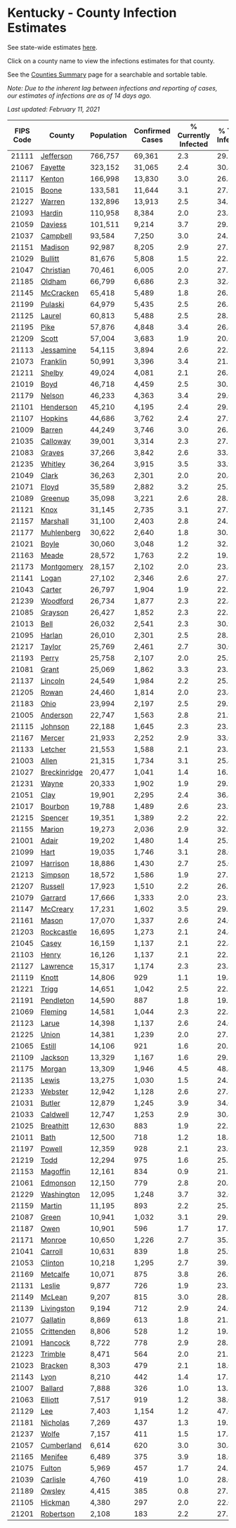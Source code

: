# Kentucky - County Infection Estimates

See state-wide estimates [here](/infections/us-ky).

Click on a county name to view the infections estimates for that county.

See the [Counties Summary](/infections/summary-counties) page for a searchable and sortable table.

*Note: Due to the inherent lag between infections and reporting of cases, our estimates of infections are as of 14 days ago.*

*Last updated: February 11, 2021*

|   FIPS Code |                       County |   Population |   Confirmed Cases |   % Currently Infected |   % Total Infected |
|-------------|------------------------------|--------------|-------------------|------------------------|--------------------|
|       21111 |       [Jefferson](jefferson) |      766,757 |            69,361 |                    2.3 |               29.2 |
|       21067 |           [Fayette](fayette) |      323,152 |            31,065 |                    2.4 |               30.4 |
|       21117 |             [Kenton](kenton) |      166,998 |            13,830 |                    3.0 |               26.8 |
|       21015 |               [Boone](boone) |      133,581 |            11,644 |                    3.1 |               27.9 |
|       21227 |             [Warren](warren) |      132,896 |            13,913 |                    2.5 |               34.3 |
|       21093 |             [Hardin](hardin) |      110,958 |             8,384 |                    2.0 |               23.8 |
|       21059 |           [Daviess](daviess) |      101,511 |             9,214 |                    3.7 |               29.3 |
|       21037 |         [Campbell](campbell) |       93,584 |             7,250 |                    3.0 |               24.7 |
|       21151 |           [Madison](madison) |       92,987 |             8,205 |                    2.9 |               27.7 |
|       21029 |           [Bullitt](bullitt) |       81,676 |             5,808 |                    1.5 |               22.5 |
|       21047 |       [Christian](christian) |       70,461 |             6,005 |                    2.0 |               27.3 |
|       21185 |             [Oldham](oldham) |       66,799 |             6,686 |                    2.3 |               32.4 |
|       21145 |       [McCracken](mccracken) |       65,418 |             5,489 |                    1.8 |               26.5 |
|       21199 |           [Pulaski](pulaski) |       64,979 |             5,435 |                    2.5 |               26.8 |
|       21125 |             [Laurel](laurel) |       60,813 |             5,488 |                    2.5 |               28.3 |
|       21195 |                 [Pike](pike) |       57,876 |             4,848 |                    3.4 |               26.4 |
|       21209 |               [Scott](scott) |       57,004 |             3,683 |                    1.9 |               20.6 |
|       21113 |       [Jessamine](jessamine) |       54,115 |             3,894 |                    2.6 |               22.9 |
|       21073 |         [Franklin](franklin) |       50,991 |             3,396 |                    3.4 |               21.2 |
|       21211 |             [Shelby](shelby) |       49,024 |             4,081 |                    2.1 |               26.8 |
|       21019 |                 [Boyd](boyd) |       46,718 |             4,459 |                    2.5 |               30.2 |
|       21179 |             [Nelson](nelson) |       46,233 |             4,363 |                    3.4 |               29.6 |
|       21101 |       [Henderson](henderson) |       45,210 |             4,195 |                    2.4 |               29.5 |
|       21107 |           [Hopkins](hopkins) |       44,686 |             3,762 |                    2.4 |               27.9 |
|       21009 |             [Barren](barren) |       44,249 |             3,746 |                    3.0 |               26.3 |
|       21035 |         [Calloway](calloway) |       39,001 |             3,314 |                    2.3 |               27.2 |
|       21083 |             [Graves](graves) |       37,266 |             3,842 |                    2.6 |               33.8 |
|       21235 |           [Whitley](whitley) |       36,264 |             3,915 |                    3.5 |               33.9 |
|       21049 |               [Clark](clark) |       36,263 |             2,301 |                    2.0 |               20.4 |
|       21071 |               [Floyd](floyd) |       35,589 |             2,882 |                    3.2 |               25.5 |
|       21089 |           [Greenup](greenup) |       35,098 |             3,221 |                    2.6 |               28.9 |
|       21121 |                 [Knox](knox) |       31,145 |             2,735 |                    3.1 |               27.9 |
|       21157 |         [Marshall](marshall) |       31,100 |             2,403 |                    2.8 |               24.5 |
|       21177 |     [Muhlenberg](muhlenberg) |       30,622 |             2,640 |                    1.8 |               30.2 |
|       21021 |               [Boyle](boyle) |       30,060 |             3,048 |                    1.2 |               32.5 |
|       21163 |               [Meade](meade) |       28,572 |             1,763 |                    2.2 |               19.5 |
|       21173 |     [Montgomery](montgomery) |       28,157 |             2,102 |                    2.0 |               23.4 |
|       21141 |               [Logan](logan) |       27,102 |             2,346 |                    2.6 |               27.6 |
|       21043 |             [Carter](carter) |       26,797 |             1,904 |                    1.9 |               22.5 |
|       21239 |         [Woodford](woodford) |       26,734 |             1,877 |                    2.3 |               22.4 |
|       21085 |           [Grayson](grayson) |       26,427 |             1,852 |                    2.3 |               22.7 |
|       21013 |                 [Bell](bell) |       26,032 |             2,541 |                    2.3 |               30.9 |
|       21095 |             [Harlan](harlan) |       26,010 |             2,301 |                    2.5 |               28.3 |
|       21217 |             [Taylor](taylor) |       25,769 |             2,461 |                    2.7 |               30.0 |
|       21193 |               [Perry](perry) |       25,758 |             2,107 |                    2.0 |               25.9 |
|       21081 |               [Grant](grant) |       25,069 |             1,862 |                    3.3 |               23.5 |
|       21137 |           [Lincoln](lincoln) |       24,549 |             1,984 |                    2.2 |               25.7 |
|       21205 |               [Rowan](rowan) |       24,460 |             1,814 |                    2.0 |               23.4 |
|       21183 |                 [Ohio](ohio) |       23,994 |             2,197 |                    2.5 |               29.9 |
|       21005 |         [Anderson](anderson) |       22,747 |             1,563 |                    2.8 |               21.9 |
|       21115 |           [Johnson](johnson) |       22,188 |             1,645 |                    2.3 |               23.3 |
|       21167 |             [Mercer](mercer) |       21,933 |             2,252 |                    2.9 |               33.0 |
|       21133 |           [Letcher](letcher) |       21,553 |             1,588 |                    2.1 |               23.3 |
|       21003 |               [Allen](allen) |       21,315 |             1,734 |                    3.1 |               25.4 |
|       21027 | [Breckinridge](breckinridge) |       20,477 |             1,041 |                    1.4 |               16.1 |
|       21231 |               [Wayne](wayne) |       20,333 |             1,902 |                    1.9 |               29.9 |
|       21051 |                 [Clay](clay) |       19,901 |             2,295 |                    2.4 |               36.4 |
|       21017 |           [Bourbon](bourbon) |       19,788 |             1,489 |                    2.6 |               23.9 |
|       21215 |           [Spencer](spencer) |       19,351 |             1,389 |                    2.2 |               22.9 |
|       21155 |             [Marion](marion) |       19,273 |             2,036 |                    2.9 |               32.9 |
|       21001 |               [Adair](adair) |       19,202 |             1,480 |                    1.4 |               25.9 |
|       21099 |                 [Hart](hart) |       19,035 |             1,746 |                    3.1 |               28.6 |
|       21097 |         [Harrison](harrison) |       18,886 |             1,430 |                    2.7 |               25.0 |
|       21213 |           [Simpson](simpson) |       18,572 |             1,586 |                    1.9 |               27.5 |
|       21207 |           [Russell](russell) |       17,923 |             1,510 |                    2.2 |               26.5 |
|       21079 |           [Garrard](garrard) |       17,666 |             1,333 |                    2.0 |               23.9 |
|       21147 |         [McCreary](mccreary) |       17,231 |             1,602 |                    3.5 |               29.1 |
|       21161 |               [Mason](mason) |       17,070 |             1,337 |                    2.6 |               24.6 |
|       21203 |     [Rockcastle](rockcastle) |       16,695 |             1,273 |                    2.1 |               24.4 |
|       21045 |               [Casey](casey) |       16,159 |             1,137 |                    2.1 |               22.4 |
|       21103 |               [Henry](henry) |       16,126 |             1,137 |                    2.1 |               22.5 |
|       21127 |         [Lawrence](lawrence) |       15,317 |             1,174 |                    2.3 |               23.8 |
|       21119 |               [Knott](knott) |       14,806 |               929 |                    1.1 |               19.4 |
|       21221 |               [Trigg](trigg) |       14,651 |             1,042 |                    2.5 |               22.5 |
|       21191 |       [Pendleton](pendleton) |       14,590 |               887 |                    1.8 |               19.1 |
|       21069 |           [Fleming](fleming) |       14,581 |             1,044 |                    2.3 |               22.8 |
|       21123 |               [Larue](larue) |       14,398 |             1,137 |                    2.6 |               24.6 |
|       21225 |               [Union](union) |       14,381 |             1,239 |                    2.0 |               27.1 |
|       21065 |             [Estill](estill) |       14,106 |               921 |                    1.6 |               20.3 |
|       21109 |           [Jackson](jackson) |       13,329 |             1,167 |                    1.6 |               29.2 |
|       21175 |             [Morgan](morgan) |       13,309 |             1,946 |                    4.5 |               48.4 |
|       21135 |               [Lewis](lewis) |       13,275 |             1,030 |                    1.5 |               24.9 |
|       21233 |           [Webster](webster) |       12,942 |             1,128 |                    2.6 |               27.8 |
|       21031 |             [Butler](butler) |       12,879 |             1,245 |                    3.9 |               34.6 |
|       21033 |         [Caldwell](caldwell) |       12,747 |             1,253 |                    2.9 |               30.4 |
|       21025 |       [Breathitt](breathitt) |       12,630 |               883 |                    1.9 |               22.1 |
|       21011 |                 [Bath](bath) |       12,500 |               718 |                    1.2 |               18.4 |
|       21197 |             [Powell](powell) |       12,359 |               928 |                    2.1 |               23.6 |
|       21219 |                 [Todd](todd) |       12,294 |               975 |                    1.6 |               25.7 |
|       21153 |         [Magoffin](magoffin) |       12,161 |               834 |                    0.9 |               21.2 |
|       21061 |         [Edmonson](edmonson) |       12,150 |               779 |                    2.8 |               20.8 |
|       21229 |     [Washington](washington) |       12,095 |             1,248 |                    3.7 |               32.6 |
|       21159 |             [Martin](martin) |       11,195 |               893 |                    2.2 |               25.3 |
|       21087 |               [Green](green) |       10,941 |             1,032 |                    3.1 |               29.5 |
|       21187 |                 [Owen](owen) |       10,901 |               596 |                    1.7 |               17.3 |
|       21171 |             [Monroe](monroe) |       10,650 |             1,226 |                    2.7 |               35.9 |
|       21041 |           [Carroll](carroll) |       10,631 |               839 |                    1.8 |               25.9 |
|       21053 |           [Clinton](clinton) |       10,218 |             1,295 |                    2.7 |               39.8 |
|       21169 |         [Metcalfe](metcalfe) |       10,071 |               875 |                    3.8 |               26.9 |
|       21131 |             [Leslie](leslie) |        9,877 |               726 |                    1.9 |               23.1 |
|       21149 |             [McLean](mclean) |        9,207 |               815 |                    3.0 |               28.4 |
|       21139 |     [Livingston](livingston) |        9,194 |               712 |                    2.9 |               24.0 |
|       21077 |         [Gallatin](gallatin) |        8,869 |               613 |                    1.8 |               21.9 |
|       21055 |     [Crittenden](crittenden) |        8,806 |               528 |                    1.2 |               19.3 |
|       21091 |           [Hancock](hancock) |        8,722 |               778 |                    2.9 |               28.3 |
|       21223 |           [Trimble](trimble) |        8,471 |               564 |                    2.0 |               21.1 |
|       21023 |           [Bracken](bracken) |        8,303 |               479 |                    2.1 |               18.6 |
|       21143 |                 [Lyon](lyon) |        8,210 |               442 |                    1.4 |               17.3 |
|       21007 |           [Ballard](ballard) |        7,888 |               326 |                    1.0 |               13.3 |
|       21063 |           [Elliott](elliott) |        7,517 |               919 |                    1.2 |               38.0 |
|       21129 |                   [Lee](lee) |        7,403 |             1,154 |                    1.2 |               47.6 |
|       21181 |         [Nicholas](nicholas) |        7,269 |               437 |                    1.3 |               19.2 |
|       21237 |               [Wolfe](wolfe) |        7,157 |               411 |                    1.5 |               17.8 |
|       21057 |     [Cumberland](cumberland) |        6,614 |               620 |                    3.0 |               30.4 |
|       21165 |           [Menifee](menifee) |        6,489 |               375 |                    3.9 |               18.6 |
|       21075 |             [Fulton](fulton) |        5,969 |               457 |                    1.7 |               24.5 |
|       21039 |         [Carlisle](carlisle) |        4,760 |               419 |                    1.0 |               28.0 |
|       21189 |             [Owsley](owsley) |        4,415 |               385 |                    0.8 |               27.1 |
|       21105 |           [Hickman](hickman) |        4,380 |               297 |                    2.0 |               22.0 |
|       21201 |       [Robertson](robertson) |        2,108 |               183 |                    2.2 |               27.5 |